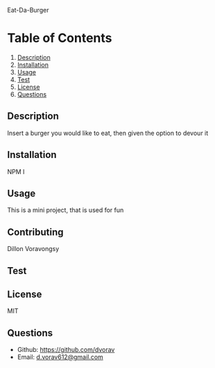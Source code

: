 
Eat-Da-Burger

# Table of Contents

1. [Description](#Description)
2. [Installation](#Installation)
3. [Usage](#Usage)
4. [Test](#test)
5. [License](#License)
6. [Questions](#Questions)

## Description
Insert a burger you would like to eat, then given the option to devour it     
## Installation
NPM I 
## Usage
This is a mini project, that is used for fun
## Contributing
Dillon Voravongsy
## Test

## License
MIT
## Questions
* Github: https://github.com/dvorav
* Email: d.vorav612@gmail.com
